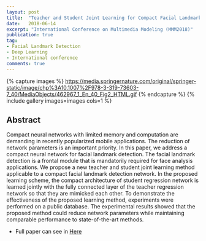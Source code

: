 ```yaml
---
layout: post
title:  "Teacher and Student Joint Learning for Compact Facial Landmark Detection Network"
date:   2018-06-14
excerpt: "International Conference on Multimedia Modeling (MMM2018)"
publication: true
tag:
- Facial Landmark Detection
- Deep Learning
- International conference
comments: true
---
```

{% capture images %}
   https://media.springernature.com/original/springer-static/image/chp%3A10.1007%2F978-3-319-73603-7_40/MediaObjects/462967_1_En_40_Fig2_HTML.gif
{% endcapture %}
{% include gallery images=images cols=1 %}

## Abstract
Compact neural networks with limited memory and computation are demanding in recently popularized mobile applications. The reduction of network parameters is an important priority. In this paper, we address a compact neural network for facial landmark detection. The facial landmark detection is a frontal module that is mandatorily required for face analysis applications. We propose a new teacher and student joint learning method applicable to a compact facial landmark detection network. In the proposed learning scheme, the compact architecture of student regression network is learned jointly with the fully connected layer of the teacher regression network so that they are mimicked each other. To demonstrate the effectiveness of the proposed learning method, experiments were performed on a public database. The experimental results showed that the proposed method could reduce network parameters while maintaining comparable performance to state-of-the-art methods.

* Full paper can see in [Here](https://link.springer.com/chapter/10.1007/978-3-319-73603-7_40)

